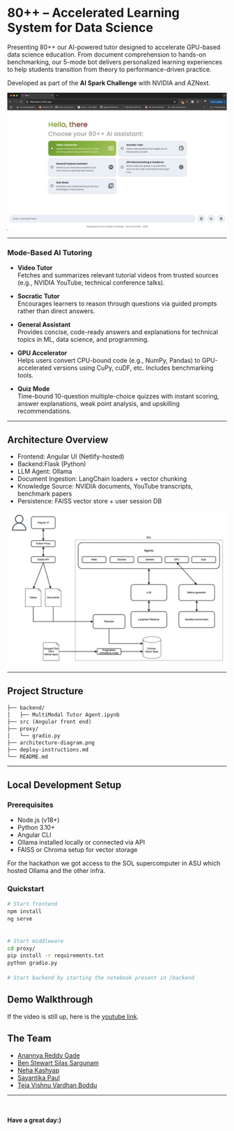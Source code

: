 # 80++ – Accelerated Learning System for Data Science

Presenting 80++ our AI-powered tutor designed to accelerate GPU-based data science education. From document comprehension to hands-on benchmarking, our 5-mode bot delivers personalized learning experiences to help students transition from theory to performance-driven practice.

Developed as part of the **AI Spark Challenge** with NVIDIA and AZNext.

![Screenshot](assets/ss.png)

---

### Mode-Based AI Tutoring
- **Video Tutor**  
  Fetches and summarizes relevant tutorial videos from trusted sources (e.g., NVIDIA YouTube, technical conference talks).

- **Socratic Tutor**  
  Encourages learners to reason through questions via guided prompts rather than direct answers.

- **General Assistant**  
  Provides concise, code-ready answers and explanations for technical topics in ML, data science, and programming.

- **GPU Accelerator**  
  Helps users convert CPU-bound code (e.g., NumPy, Pandas) to GPU-accelerated versions using CuPy, cuDF, etc. Includes benchmarking tools.

- **Quiz Mode**  
  Time-bound 10-question multiple-choice quizzes with instant scoring, answer explanations, weak point analysis, and upskilling recommendations.

---

## Architecture Overview


* Frontend: Angular UI (Netlify-hosted)
* Backend:Flask (Python)
* LLM Agent: Ollama
* Document Ingestion: LangChain loaders + vector chunking
* Knowledge Source: NVIDIA documents, YouTube transcripts, benchmark papers
* Persistence: FAISS vector store + user session DB

![Architecture Diagram](assets/architecture.png)

---

## Project Structure

```
├── backend/
│   ├── MultiModal Tutor Agent.ipynb
├── src (Angular front end)
├── proxy/
│   └── gradio.py
├── architecture-diagram.png
├── deploy-instructions.md
└── README.md
```

---

## Local Development Setup

### Prerequisites

* Node.js (v18+)
* Python 3.10+
* Angular CLI
* Ollama installed locally or connected via API
* FAISS or Chroma setup for vector storage

For the hackathon we got access to the SOL supercomputer in ASU which hosted Ollama and the other infra.

### Quickstart

```bash
# Start frontend
npm install
ng serve


# Start middleware
cd proxy/
pip install -r requirements.txt
python gradio.py

# Start backend by starting the notebook present in /backend
```



## Demo Walkthrough
If the video is still up, here is the [youtube link](https://www.youtube.com/watch?v=TofwOV7kyKU).


## The Team
* [Anannya Reddy Gade](https://anannyareddy22.github.io/)
* [Ben Stewart Silas Sargunam](    https://github.com/sbenstewart)
* [Neha Kashyap](www.linkedin.com/in/nkashya4)
* [Sayantika Paul](https://github.com/SayantikaPaul-12)
* [Teja Vishnu Vardhan Boddu](https://github.com/btvvardhan)

---

<br>
<br>
<b>Have a great day:)</b>